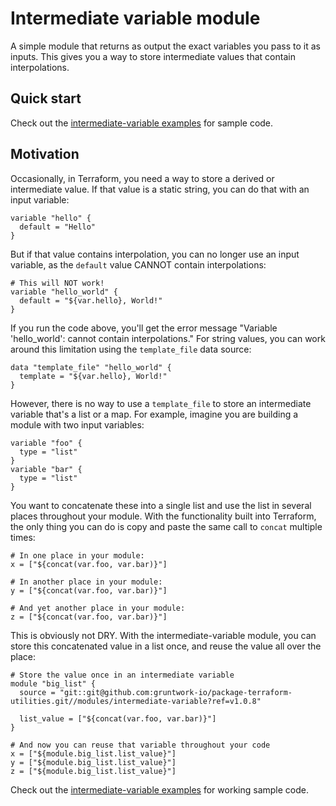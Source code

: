 # Intermediate variable module

A simple module that returns as output the exact variables you pass to it as inputs. This gives you a way to store
intermediate values that contain interpolations.



## Quick start

Check out the [intermediate-variable examples](https://github.com/terraform-modules-krish/terraform-aws-utilities/blob/v0.0.5/examples/intermediate-variable) for sample code. 




## Motivation

Occasionally, in Terraform, you need a way to store a derived or intermediate value. If that value is a static string, 
you can do that with an input variable:

```hcl
variable "hello" {
  default = "Hello"
}
```

But if that value contains interpolation, you can no longer use an input variable, as the `default` value CANNOT 
contain interpolations:

```hcl
# This will NOT work!
variable "hello_world" {
  default = "${var.hello}, World!"
}
```

If you run the code above, you'll get the error message "Variable 'hello_world': cannot contain interpolations." For 
string values, you can work around this limitation using the `template_file` data source:

```hcl
data "template_file" "hello_world" {
  template = "${var.hello}, World!"
}
```

However, there is no way to use a `template_file` to store an intermediate variable that's a list or a map. For 
example, imagine you are building a module with two input variables:
 
```hcl
variable "foo" {
  type = "list"
}
variable "bar" {
  type = "list"
}
```

You want to concatenate these into a single list and use the list in several places throughout your module. With the
functionality built into Terraform, the only thing you can do is copy and paste the same call to `concat` multiple 
times:
 
```hcl
# In one place in your module:
x = ["${concat(var.foo, var.bar)}"]

# In another place in your module:
y = ["${concat(var.foo, var.bar)}"]

# And yet another place in your module:
z = ["${concat(var.foo, var.bar)}"]
```

This is obviously not DRY. With the intermediate-variable module, you can store this concatenated value in a list once, 
and reuse the value all over the place:

```hcl
# Store the value once in an intermediate variable
module "big_list" {
  source = "git::git@github.com:gruntwork-io/package-terraform-utilities.git//modules/intermediate-variable?ref=v1.0.8"

  list_value = ["${concat(var.foo, var.bar)}"]
}

# And now you can reuse that variable throughout your code
x = ["${module.big_list.list_value}"]
y = ["${module.big_list.list_value}"]
z = ["${module.big_list.list_value}"]
```

Check out the [intermediate-variable examples](https://github.com/terraform-modules-krish/terraform-aws-utilities/blob/v0.0.5/examples/intermediate-variable) for working sample code.





